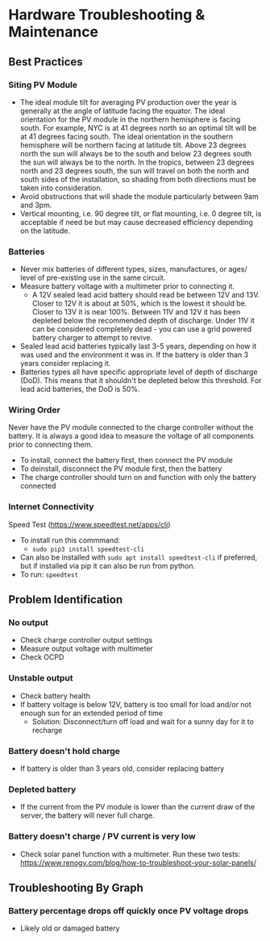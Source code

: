 # Hardware Troubleshooting & Maintenance

## Best Practices

### Siting PV Module
* The ideal module tilt for averaging PV production over the year is generally at the angle of latitude facing the equator. The ideal orientation for the PV module in the northern hemisphere is facing south. For example, NYC is at 41 degrees north so an optimal tilt will be at 41 degrees facing south. The ideal orientation in the southern hemisphere will be northern facing at latitude tilt. Above 23 degrees north the sun will always be to the south and below 23 degrees south the sun will always be to the north. In the tropics, between 23 degrees north and 23 degrees south, the sun will travel on both the north and south sides of the installation, so shading from both directions must be taken into consideration.
* Avoid obstructions that will shade the module particularly between 9am and 3pm.
* Vertical mounting, i.e. 90 degree tilt, or flat mounting, i.e. 0 degree tilt, is acceptable if need be but may cause decreased efficiency depending on the latitude.

### Batteries
* Never mix batteries of different types, sizes, manufactures, or ages/ level of pre-existing use in the same circuit.
* Measure battery voltage with a multimeter prior to connecting it.
	*  A 12V sealed lead acid battery should read be between 12V and 13V. Closer to 12V it is about at 50%, which is the lowest it should be. Closer to 13V it is near 100%. Between 11V and 12V it has been depleted below the recommended depth of discharge. Under 11V it can be considered completely dead - you can use a grid powered battery charger to attempt to revive.
* Sealed lead acid batteries typically last 3-5 years, depending on how it was used and the environment it was in. If the battery is older than 3 years consider replacing it.
* Batteries types all have specific appropriate level of depth of discharge (DoD). This means that it shouldn't be depleted below this threshold. For lead acid batteries, the DoD is 50%.

### Wiring Order
Never have the PV module connected to the charge controller without the battery. It is always a good idea to measure the voltage of all components prior to connecting them.

* To install, connect the battery first, then connect the PV module
* To deinstall, disconnect the PV module first, then the battery
* The charge controller should turn on and function with only the battery connected

### Internet Connectivity

Speed Test (https://www.speedtest.net/apps/cli)
* To install run this commmand:
	* `sudo pip3 install speedtest-cli`
* Can also be installed with `sudo apt install speedtest-cli` if preferred, but if installed via pip it can also be run from python.
* To run: `speedtest`

## Problem Identification

### No output
* Check charge controller output settings
* Measure output voltage with multimeter
* Check OCPD

### Unstable output
* Check battery health
* If battery voltage is below 12V, battery is too small for load and/or not enough sun for an extended period of time
	* Solution: Disconnect/turn off load and wait for a sunny day for it to recharge

### Battery doesn't hold charge
* If battery is older than 3 years old, consider replacing battery

### Depleted battery
* If the current from the PV module is lower than the current draw of the server, the battery will never full charge.

### Battery doesn't charge / PV current is very low 
* Check solar panel function with a multimeter. Run these two tests: https://www.renogy.com/blog/how-to-troubleshoot-your-solar-panels/

## Troubleshooting By Graph

### Battery percentage drops off quickly once PV voltage drops
* Likely old or damaged battery